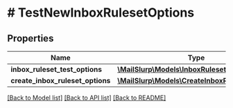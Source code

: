 # # TestNewInboxRulesetOptions

## Properties

Name | Type | Description | Notes
------------ | ------------- | ------------- | -------------
**inbox_ruleset_test_options** | [**\MailSlurp\Models\InboxRulesetTestOptions**](InboxRulesetTestOptions) |  | [optional] 
**create_inbox_ruleset_options** | [**\MailSlurp\Models\CreateInboxRulesetOptions**](CreateInboxRulesetOptions) |  | [optional] 

[[Back to Model list]](../../README#documentation-for-models) [[Back to API list]](../../README#documentation-for-api-endpoints) [[Back to README]](../../README)


